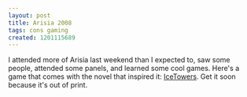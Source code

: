 ```yaml
---
layout: post
title: Arisia 2008
tags: cons gaming
created: 1201115689
---
```

I attended more of Arisia last weekend than I expected to, saw some people, attended some panels, and learned some cool games.  Here's a game that comes with the novel that inspired it:  [IceTowers](http://www.wunderland.com/icehouse/IceTowers/).  Get it soon because it's out of print.
